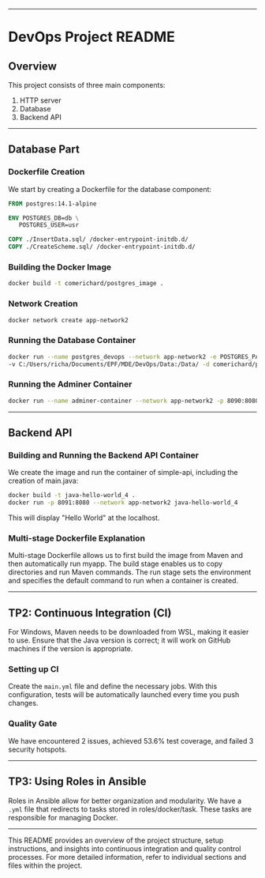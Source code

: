 
---

# DevOps Project README

## Overview

This project consists of three main components:

1. HTTP server
2. Database
3. Backend API

---

## Database Part

### Dockerfile Creation

We start by creating a Dockerfile for the database component:

```Dockerfile
FROM postgres:14.1-alpine

ENV POSTGRES_DB=db \
   POSTGRES_USER=usr 

COPY ./InsertData.sql/ /docker-entrypoint-initdb.d/
COPY ./CreateScheme.sql/ /docker-entrypoint-initdb.d/
```

### Building the Docker Image

```bash
docker build -t comerichard/postgres_image .
```

### Network Creation

```bash
docker network create app-network2
```

### Running the Database Container

```bash
docker run --name postgres_devops --network app-network2 -e POSTGRES_PASSWORD=pswd -p 5432:5432 \
-v C:/Users/richa/Documents/EPF/MDE/DevOps/Data:/Data/ -d comerichard/postgres_image
```

### Running the Adminer Container

```bash
docker run --name adminer-container --network app-network2 -p 8090:8080 adminer
```

---

## Backend API

### Building and Running the Backend API Container

We create the image and run the container of simple-api, including the creation of main.java:

```bash
docker build -t java-hello-world_4 .
docker run -p 8091:8080 --network app-network2 java-hello-world_4
```

This will display "Hello World" at the localhost.

### Multi-stage Dockerfile Explanation

Multi-stage Dockerfile allows us to first build the image from Maven and then automatically run myapp. The build stage enables us to copy directories and run Maven commands. The run stage sets the environment and specifies the default command to run when a container is created.

---

## TP2: Continuous Integration (CI)

For Windows, Maven needs to be downloaded from WSL, making it easier to use. Ensure that the Java version is correct; it will work on GitHub machines if the version is appropriate.

### Setting up CI

Create the `main.yml` file and define the necessary jobs. With this configuration, tests will be automatically launched every time you push changes.

### Quality Gate

We have encountered 2 issues, achieved 53.6% test coverage, and failed 3 security hotspots.

---

## TP3: Using Roles in Ansible

Roles in Ansible allow for better organization and modularity. We have a `.yml` file that redirects to tasks stored in roles/docker/task. These tasks are responsible for managing Docker.

---

This README provides an overview of the project structure, setup instructions, and insights into continuous integration and quality control processes. For more detailed information, refer to individual sections and files within the project.